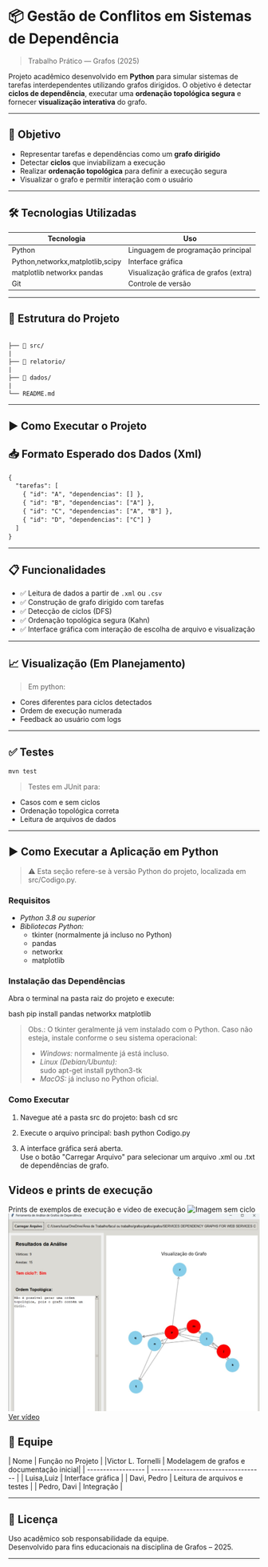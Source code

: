 
# 📦 Gestão de Conflitos em Sistemas de Dependência
> Trabalho Prático — Grafos (2025)

Projeto acadêmico desenvolvido em **Python** para simular sistemas de tarefas interdependentes utilizando grafos dirigidos. O objetivo é detectar **ciclos de dependência**, executar uma **ordenação topológica segura** e fornecer **visualização interativa** do grafo.

---

## 🎯 Objetivo

- Representar tarefas e dependências como um **grafo dirigido**
- Detectar **ciclos** que inviabilizam a execução
- Realizar **ordenação topológica** para definir a execução segura
- Visualizar o grafo e permitir interação com o usuário

---

## 🛠️ Tecnologias Utilizadas

| Tecnologia  | Uso                                   |
|-------------|----------------------------------------|
| Python    | Linguagem de programação principal     |
| Python,networkx,matplotlib,scipy      | Interface gráfica |
| matplotlib networkx pandas | Visualização gráfica de grafos (extra) |
| Git         | Controle de versão                     |

---

## 📁 Estrutura do Projeto

```

├── 📁 src/
|
├── 📁 relatorio/
|
├── 📁 dados/
|
└── README.md
```
---

## ▶️ Como Executar o Projeto

## 📥 Formato Esperado dos Dados (Xml)

```Xml
{
  "tarefas": [
    { "id": "A", "dependencias": [] },
    { "id": "B", "dependencias": ["A"] },
    { "id": "C", "dependencias": ["A", "B"] },
    { "id": "D", "dependencias": ["C"] }
  ]
}
```

---

## 📋 Funcionalidades

- ✅ Leitura de dados a partir de `.xml` ou `.csv`
- ✅ Construção de grafo dirigido com tarefas
- ✅ Detecção de ciclos (DFS)
- ✅ Ordenação topológica segura (Kahn)
- ✅ Interface gráfica com interação de escolha de arquivo e visualização

---

## 📈 Visualização (Em Planejamento)

> Em python:
- Cores diferentes para ciclos detectados
- Ordem de execução numerada
- Feedback ao usuário com logs

---

## ✅ Testes

```bash
mvn test
```

> Testes em JUnit para:
- Casos com e sem ciclos
- Ordenação topológica correta
- Leitura de arquivos de dados

---

## ▶ Como Executar a Aplicação em Python

> ⚠ Esta seção refere-se à versão Python do projeto, localizada em src/Codigo.py.

### Requisitos

- *Python 3.8 ou superior*
- *Bibliotecas Python:*
  - tkinter (normalmente já incluso no Python)
  - pandas
  - networkx
  - matplotlib

### Instalação das Dependências

Abra o terminal na pasta raiz do projeto e execute:

bash
pip install pandas networkx matplotlib


> Obs.: O tkinter geralmente já vem instalado com o Python. Caso não esteja, instale conforme o seu sistema operacional:
> - *Windows:* normalmente já está incluso.
> - *Linux (Debian/Ubuntu):*  
>   sudo apt-get install python3-tk
> - *MacOS:* já incluso no Python oficial.

### Como Executar

1. Navegue até a pasta src do projeto:
    bash
    cd src
2. Execute o arquivo principal:
    bash
    python Codigo.py
    
3. A interface gráfica será aberta.  
   Use o botão "Carregar Arquivo" para selecionar um arquivo .xml ou .txt de dependências de grafo.

## Videos e prints de execução

Prints de exemplos de execução e video de execução
 ![Imagem sem ciclo](.relatorio/img_sem_ciclo.jpg)
![Imagem com ciclo](relatorio/img_erro.jpg)
[Ver vídeo](relatorio/video_python.mp4)

## 👥 Equipe

| Nome                | Função no Projeto                         |
|Victor L. Tornelli   | Modelagem de grafos e documentação inicial|
| ------------------  | -----------------------------------       |
| Luisa,Luiz  | Interface gráfica                         |
| Davi, Pedro | Leitura de arquivos e testes              |
| Pedro, Davi | Integração                                |

---

## 📜 Licença

Uso acadêmico sob responsabilidade da equipe.  
Desenvolvido para fins educacionais na disciplina de Grafos – 2025.

---
